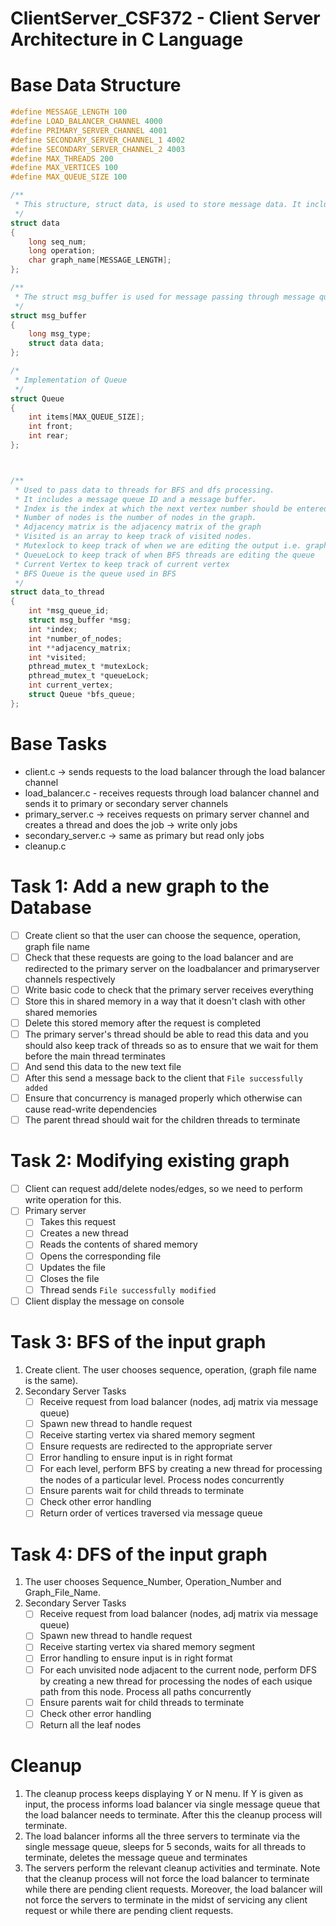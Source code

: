 # ClientServer_CSF372 - Client Server Architecture in C Language

# Base Data Structure

```c
#define MESSAGE_LENGTH 100
#define LOAD_BALANCER_CHANNEL 4000
#define PRIMARY_SERVER_CHANNEL 4001
#define SECONDARY_SERVER_CHANNEL_1 4002
#define SECONDARY_SERVER_CHANNEL_2 4003
#define MAX_THREADS 200
#define MAX_VERTICES 100
#define MAX_QUEUE_SIZE 100

/**
 * This structure, struct data, is used to store message data. It includes sequence numbers, operation codes, a graph name, and arrays for storing BFS sequence and its length.
 */
struct data
{
    long seq_num;
    long operation;
    char graph_name[MESSAGE_LENGTH];
};

/**
 * The struct msg_buffer is used for message passing through message queues. It contains a message type and the struct data structure to carry the message data.
 */
struct msg_buffer
{
    long msg_type;
    struct data data;
};

/*
 * Implementation of Queue
 */
struct Queue
{
    int items[MAX_QUEUE_SIZE];
    int front;
    int rear;
};



/**
 * Used to pass data to threads for BFS and dfs processing.
 * It includes a message queue ID and a message buffer.
 * Index is the index at which the next vertex number should be entered into graph_name[]
 * Number of nodes is the number of nodes in the graph.
 * Adjacency matrix is the adjacency matrix of the graph
 * Visited is an array to keep track of visited nodes.
 * Mutexlock to keep track of when we are editing the output i.e. graph_name[]
 * QueueLock to keep track of when BFS threads are editing the queue
 * Current Vertex to keep track of current vertex
 * BFS Queue is the queue used in BFS
 */
struct data_to_thread
{
    int *msg_queue_id;
    struct msg_buffer *msg;
    int *index;
    int *number_of_nodes;
    int **adjacency_matrix;
    int *visited;
    pthread_mutex_t *mutexLock;
    pthread_mutex_t *queueLock;
    int current_vertex;
    struct Queue *bfs_queue;
};
```

# Base Tasks

-   client.c -> sends requests to the load balancer through the load balancer channel
-   load_balancer.c - receives requests through load balancer channel and sends it to primary or secondary server channels
-   primary_server.c -> receives requests on primary server channel and creates a thread and does the job -> write only jobs
-   secondary_server.c -> same as primary but read only jobs
-   cleanup.c

# Task 1: Add a new graph to the Database

-   [ ] Create client so that the user can choose the sequence, operation, graph file name
-   [ ] Check that these requests are going to the load balancer and are redirected to the primary server on the loadbalancer and primaryserver channels respectively
-   [ ] Write basic code to check that the primary server receives everything
-   [ ] Store this in shared memory in a way that it doesn't clash with other shared memories
-   [ ] Delete this stored memory after the request is completed
-   [ ] The primary server's thread should be able to read this data and you should also keep track of threads so as to ensure that we wait for them before the main thread terminates
-   [ ] And send this data to the new text file
-   [ ] After this send a message back to the client that `File successfully added`
-   [ ] Ensure that concurrency is managed properly which otherwise can cause read-write dependencies
-   [ ] The parent thread should wait for the children threads to terminate

# Task 2: Modifying existing graph

-   [ ] Client can request add/delete nodes/edges, so we need to perform write operation for this.
-   [ ] Primary server
    -   [ ] Takes this request
    -   [ ] Creates a new thread
    -   [ ] Reads the contents of shared memory
    -   [ ] Opens the corresponding file
    -   [ ] Updates the file
    -   [ ] Closes the file
    -   [ ] Thread sends `File successfully modified`
-   [ ] Client display the message on console

# Task 3: BFS of the input graph

1. Create client. The user chooses sequence, operation, (graph file name is the same).
2. Secondary Server Tasks
    - [ ] Receive request from load balancer (nodes, adj matrix via message queue)
    - [ ] Spawn new thread to handle request
    - [ ] Receive starting vertex via shared memory segment
    - [ ] Ensure requests are redirected to the appropriate server
    - [ ] Error handling to ensure input is in right format
    - [ ] For each level, perform BFS by creating a new thread for processing the nodes of a particular level. Process nodes concurrently
    - [ ] Ensure parents wait for child threads to terminate
    - [ ] Check other error handling
    - [ ] Return order of vertices traversed via message queue

# Task 4: DFS of the input graph

1. The user chooses Sequence_Number, Operation_Number and Graph_File_Name.
2. Secondary Server Tasks
    - [ ] Receive request from load balancer (nodes, adj matrix via message queue)
    - [ ] Spawn new thread to handle request
    - [ ] Receive starting vertex via shared memory segment
    - [ ] Error handling to ensure input is in right format
    - [ ] For each unvisited node adjacent to the current node, perform DFS by creating a new thread for processing the nodes of each usique path from this node. Process all paths concurrently
    - [ ] Ensure parents wait for child threads to terminate
    - [ ] Check other error handling
    - [ ] Return all the leaf nodes

# Cleanup

1. The cleanup process keeps displaying Y or N menu. If Y is given as input, the process informs load balancer via single message queue that the load balancer needs to terminate. After this the cleanup process will terminate.
2. The load balancer informs all the three servers to terminate via the single message queue, sleeps for 5 seconds, waits for all threads to terminate, deletes the message queue and terminates
3. The servers perform the relevant cleanup activities and terminate.
   Note that the cleanup process will not force the load balancer to terminate while there are pending client requests. Moreover, the load balancer will not force the servers to terminate in the midst of servicing any client request or while there are pending client requests.
